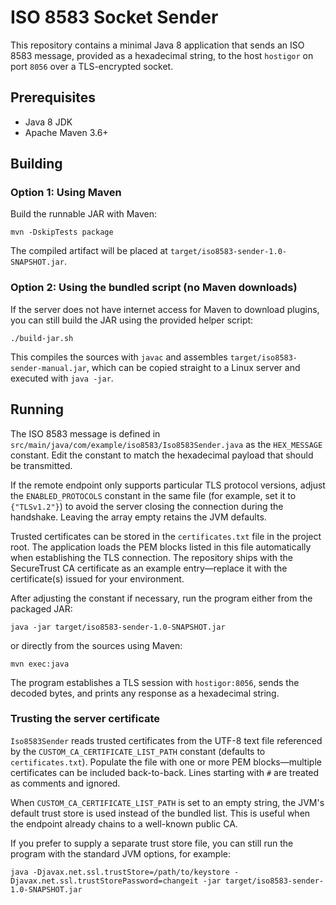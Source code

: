 # ISO 8583 Socket Sender

This repository contains a minimal Java 8 application that sends an ISO 8583 message, provided as a hexadecimal string, to the host `hostigor` on port `8056` over a TLS-encrypted socket.

## Prerequisites

- Java 8 JDK
- Apache Maven 3.6+

## Building

### Option 1: Using Maven

Build the runnable JAR with Maven:

```
mvn -DskipTests package
```

The compiled artifact will be placed at `target/iso8583-sender-1.0-SNAPSHOT.jar`.

### Option 2: Using the bundled script (no Maven downloads)

If the server does not have internet access for Maven to download plugins, you can still build the
JAR using the provided helper script:

```
./build-jar.sh
```

This compiles the sources with `javac` and assembles `target/iso8583-sender-manual.jar`, which can
be copied straight to a Linux server and executed with `java -jar`.

## Running

The ISO 8583 message is defined in `src/main/java/com/example/iso8583/Iso8583Sender.java` as the `HEX_MESSAGE` constant. Edit the constant to match the hexadecimal payload that should be transmitted.

If the remote endpoint only supports particular TLS protocol versions, adjust the `ENABLED_PROTOCOLS`
constant in the same file (for example, set it to `{"TLSv1.2"}`) to avoid the server closing the
connection during the handshake. Leaving the array empty retains the JVM defaults.

Trusted certificates can be stored in the `certificates.txt` file in the project root. The
application loads the PEM blocks listed in this file automatically when establishing the TLS
connection. The repository ships with the SecureTrust CA certificate as an example entry—replace it
with the certificate(s) issued for your environment.

After adjusting the constant if necessary, run the program either from the packaged JAR:

```
java -jar target/iso8583-sender-1.0-SNAPSHOT.jar
```

or directly from the sources using Maven:

```
mvn exec:java
```

The program establishes a TLS session with `hostigor:8056`, sends the decoded bytes, and prints any response as a hexadecimal string.

### Trusting the server certificate

`Iso8583Sender` reads trusted certificates from the UTF-8 text file referenced by the
`CUSTOM_CA_CERTIFICATE_LIST_PATH` constant (defaults to `certificates.txt`). Populate the file
with one or more PEM blocks—multiple certificates can be included back-to-back. Lines starting with
`#` are treated as comments and ignored.

When `CUSTOM_CA_CERTIFICATE_LIST_PATH` is set to an empty string, the JVM's default trust store is
used instead of the bundled list. This is useful when the endpoint already chains to a well-known
public CA.

If you prefer to supply a separate trust store file, you can still run the program with the standard
JVM options, for example:

```
java -Djavax.net.ssl.trustStore=/path/to/keystore -Djavax.net.ssl.trustStorePassword=changeit -jar target/iso8583-sender-1.0-SNAPSHOT.jar
```
